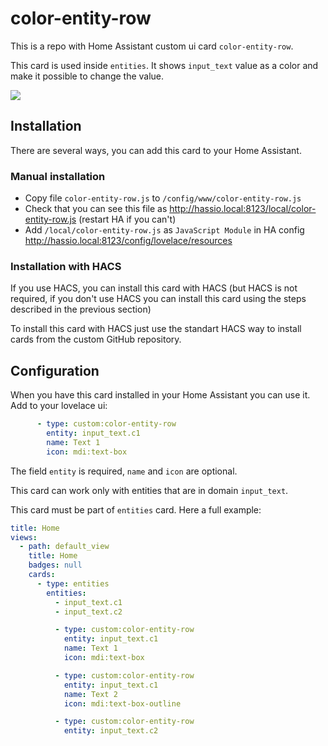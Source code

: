 # color-entity-row

This is a repo with Home Assistant custom ui card `color-entity-row`.

This card is used inside `entities`. It shows `input_text` value as a color and make it possible to change the value.

![](https://upload.bessarabov.ru/bessarabov/HWlThtvzCV2UZ90wukuRLb7akfw.png)

## Installation

There are several ways, you can add this card to your Home Assistant.

### Manual installation

 * Copy file `color-entity-row.js` to `/config/www/color-entity-row.js`
 * Check that you can see this file as http://hassio.local:8123/local/color-entity-row.js (restart HA if you can't)
 * Add `/local/color-entity-row.js` as `JavaScript Module` in HA config http://hassio.local:8123/config/lovelace/resources

### Installation with HACS

If you use HACS, you can install this card with HACS (but HACS is not required,
if you don't use HACS you can install this card using the steps described in the previous section)

To install this card with HACS just use the standart HACS way to install
cards from the custom GitHub repository.

## Configuration

When you have this card installed in your Home Assistant you can use it. Add to your
lovelace ui:

```yaml
      - type: custom:color-entity-row
        entity: input_text.c1
        name: Text 1
        icon: mdi:text-box
```

The field `entity` is required, `name` and `icon` are optional.

This card can work only with entities that are in domain `input_text`.

This card must be part of `entities` card. Here a full example:

```yaml
title: Home
views:
  - path: default_view
    title: Home
    badges: null
    cards:
      - type: entities
        entities:
          - input_text.c1
          - input_text.c2

          - type: custom:color-entity-row
            entity: input_text.c1
            name: Text 1
            icon: mdi:text-box

          - type: custom:color-entity-row
            entity: input_text.c1
            name: Text 2
            icon: mdi:text-box-outline

          - type: custom:color-entity-row
            entity: input_text.c2
```
